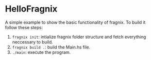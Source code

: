 # HelloFragnix

A simple example to show the basic functionality of fragnix. To build it follow these steps:

1. `fragnix init`: intialize fragnix folder structure and fetch everything neccessary to build.
2. `fragnix build .`: build the Main.hs file.
3. `./main`: execute the program.
